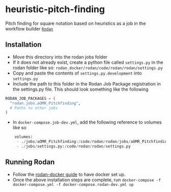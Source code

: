 # heuristic-pitch-finding
Pitch finding for square notation based on heuristics as a job in the workflow builder [```Rodan```](https://github.com/DDMAL/Rodan)

## Installation
- Move this directory into the rodan jobs folder
- If it does not already exist, create a python file called `settings.py` in the rodan folder like so: `rodan_docker/rodan/code/rodan/rodan/settings.py`
- Copy and paste the contents of `settings.py.development` into `settings.py`
- Include the path to this folder in the Rodan Job Package registration in the settings.py file. This should look something like the following
``` python
RODAN_JOB_PACKAGES = (
  "rodan.jobs.aOMR_Pitchfinding",
  # Paths to other jobs
)
```
- In `docker-compose.job-dev.yml`, add the following reference to volumes like so
``` python
    volumes:
     - ./jobs/aOMR_Pitchfinding:/code/rodan/rodan/jobs/aOMR_Pitchfinding
     - ./jobs/settings.py:/code/rodan/rodan/settings.py
```

## Running Rodan
- Follow the [rodan-docker guide](https://github.com/DDMAL/rodan-docker/blob/master/README.md) to have docker set up.
- Once the above installation steps are complete, run ```docker-compose -f docker-compose.yml -f docker-compose.rodan-dev.yml up``` 
